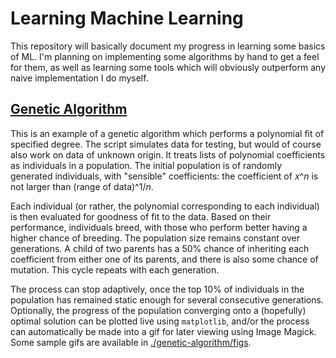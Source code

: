 # Learning Machine Learning

This repository will basically document my progress in learning some basics of ML. I'm planning on implementing some algorithms by hand to get a feel for them, as well as learning some tools which will obviously outperform any naive implementation I do myself. 

[Genetic Algorithm](./genetic-algorithm)
-----------------

This is an example of a genetic algorithm which performs a polynomial fit of specified degree. The script simulates data for testing, but would of course also work on data of unknown origin. It treats lists of polynomial coefficients as individuals in a population. The initial population is of randomly generated individuals, with "sensible" coefficients: the coefficient of *x*^*n* is not larger than (range of data)^1/*n*.

Each individual (or rather, the polynomial corresponding to each individual) is then evaluated for goodness of fit to the data. Based on their performance, individuals breed, with those who perform better having a higher chance of breeding. The population size remains constant over generations. A child of two parents has a 50% chance of inheriting each coefficient from either one of its parents, and there is also some chance of mutation. This cycle repeats with each generation.

The process can stop adaptively, once the top 10% of individuals in the population has remained static enough for several consecutive generations. Optionally, the progress of the population converging onto a (hopefully) optimal solution can be plotted live using `matplotlib`, and/or the process can automatically be made into a gif for later viewing using Image Magick. Some sample gifs are available in [./genetic-algorithm/figs](./genetic-algorithm/figs).
